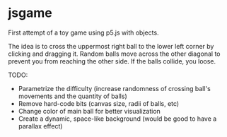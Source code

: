 # jsgame
First attempt of a toy game using p5.js with objects.

The idea is to cross the uppermost right ball to the lower left corner by clicking and dragging it. Random balls move across the other diagonal to prevent you from reaching the other side. If the balls collide, you loose.

TODO:
- Parametrize the difficulty (increase randomness of crossing ball's movements and the quantity of balls)
- Remove hard-code bits (canvas size, radii of balls, etc)
- Change color of main ball for better visualization
- Create a dynamic, space-like background (would be good to have a parallax effect)

